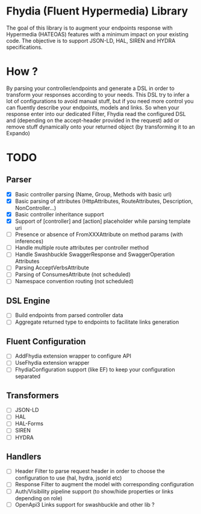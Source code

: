 # Fhydia (Fluent Hypermedia) Library

The goal of this library is to augment your endpoints response with Hypermedia (HATEOAS) features with a minimum impact on your existing code.
The objective is to support JSON-LD, HAL, SIREN and HYDRA specifications.

# How ?

By parsing your controller/endpoints and generate a DSL in order to transform your responses according to your needs. This DSL try to infer a lot of configurations to avoid manual stuff, but if you need more control you can fluently describe your endpoints, models and links.
So when your response enter into our dedicated Filter, Fhydia read the configured DSL and (depending on the accept-header provided in the request) add or remove stuff dynamically onto your returned object (by transforming it to an Expando)

# TODO

## Parser

- [x] Basic controller parsing (Name, Group, Methods with basic url)
- [x] Basic parsing of attributes (HttpAttributes, RouteAttributes, Description, NonController...)
- [x] Basic controller inheritance support
- [x] Support of [controller] and [action] placeholder while parsing template uri
- [ ] Presence or absence of FromXXXAttribute on method params (with inferences)
- [ ] Handle multiple route attributes per controller method
- [ ] Handle Swashbuckle SwaggerResponse and SwaggerOperation Attributes
- [ ] Parsing AcceptVerbsAttribute
- [ ] Parsing of ConsumesAttribute (not scheduled)
- [ ] Namespace convention routing (not scheduled)

## DSL Engine

- [ ] Build endpoints from parsed controller data
- [ ] Aggregate returned type to endpoints to facilitate links generation

## Fluent Configuration

- [ ] AddFhydia extension wrapper to configure API
- [ ] UseFhydia extension wrapper
- [ ] FhydiaConfiguration<T> support (like EF) to keep your configuration separated

## Transformers

- [ ] JSON-LD
- [ ] HAL
- [ ] HAL-Forms
- [ ] SIREN
- [ ] HYDRA

## Handlers

- [ ] Header Filter to parse request header in order to choose the configuration to use (hal, hydra, jsonld etc)
- [ ] Response Filter to augment the model with corresponding configuration
- [ ] Auth/Visibility pipeline support (to show/hide properties or links depending on role)
- [ ] OpenApi3 Links support for swashbuckle and other lib ?
